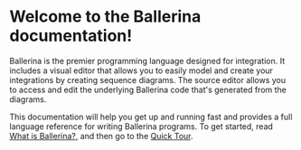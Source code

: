 # Welcome to the Ballerina documentation!

Ballerina is the premier programming language designed for integration. It includes a visual editor that allows you to easily model and create your integrations by creating sequence diagrams. The source editor allows you to access and edit the underlying Ballerina code that's generated from the diagrams. 

This documentation will help you get up and running fast and provides a full language reference for writing Ballerina programs. To get started, read [What is Ballerina?](intro.md), and then go to the [Quick Tour](quick-tour.md). 
